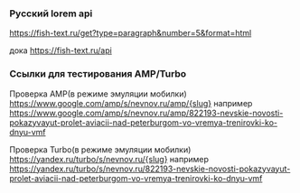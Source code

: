 ### Русский lorem api
https://fish-text.ru/get?type=paragraph&number=5&format=html

дока
https://fish-text.ru/api


### Ссылки для тестирования AMP/Turbo
Проверка AMP(в режиме эмуляции мобилки)
https://www.google.com/amp/s/nevnov.ru/amp/{slug}
например
https://www.google.com/amp/s/nevnov.ru/amp/822193-nevskie-novosti-pokazyvayut-prolet-aviacii-nad-peterburgom-vo-vremya-trenirovki-ko-dnyu-vmf


Проверка Turbo(в режиме эмуляции мобилки)
https://yandex.ru/turbo/s/nevnov.ru/{slug}
например
https://yandex.ru/turbo/s/nevnov.ru/822193-nevskie-novosti-pokazyvayut-prolet-aviacii-nad-peterburgom-vo-vremya-trenirovki-ko-dnyu-vmf
